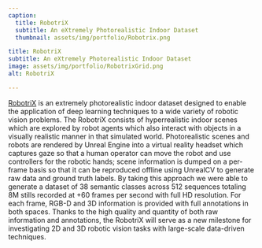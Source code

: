 ```yaml
---
caption:
  title: RobotriX
  subtitle: An eXtremely Photorealistic Indoor Dataset
  thumbnail: assets/img/portfolio/Robotrix.png

title: RobotriX
subtitle: An eXtremely Photorealistic Indoor Dataset
image: assets/img/portfolio/RobotrixGrid.png
alt: RobotriX

---
```


[RobotriX](https://github.com/3dperceptionlab/therobotrix) is an extremely photorealistic indoor dataset designed to enable the application of deep learning techniques to a wide variety of robotic vision problems. The RobotriX consists of hyperrealistic indoor scenes which are explored by robot agents which also interact with objects in a visually realistic manner in that simulated world. Photorealistic scenes and robots are rendered by Unreal Engine into a virtual reality headset which captures gaze so that a human operator can move the robot and use controllers for the robotic hands; scene information is dumped on a per-frame basis so that it can be reproduced offline using UnrealCV to generate raw data and ground truth labels. By taking this approach we were able to generate a dataset of 38 semantic classes across 512 sequences totaling 8M stills recorded at +60 frames per second with full HD resolution. For each frame, RGB-D and 3D information is provided with full annotations in both spaces. Thanks to the high quality and quantity of both raw information and annotations, the RobotriX will serve as a new milestone for investigating 2D and 3D robotic vision tasks with large-scale data-driven techniques.